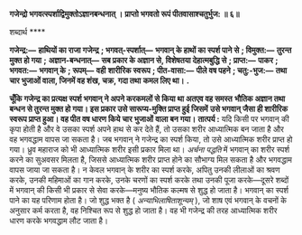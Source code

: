 **गजेन्द्रो भगवत्स्पर्शाद्विमुक्तोऽज्ञानबन्धनात् ।** **प्राप्तो भगवतो रूपं पीतवासाश्चतुर्भुज: ॥ ६॥** 

शब्दार्थ **** 

**गजेन्द्र:—** **हाथियों का राजा गजेन्द्र** **; भगवत्-स्पर्शात्—** **भगवान् के हाथों का स्पर्श पाने से** **; विमुक्त:—** **तुरन्त मुक्त हो गया** **;** **अज्ञान-बन्धनात्—** **सब प्रकार के अज्ञान से, विशेषतया देहात्मबुद्धि से** **; प्राप्त:—** **पाकर** **; भगवत:—** **भगवान् के** **; रूपम्—** **वही** **शारीरिक स्वरूप** **; पीत-वासा:—** **पीले वष पहने** **; चतु:-भुज:—** **तथा चार भुजाओं वाला, जिनमें वह शंख, चक्र, गदा तथा** **कमल लिए था।** **.** 

**चूँकि गजेन्द्र का प्रत्यक्ष स्पर्श भगवान् ने अपने करकमलों से किया था अतएव वह समस्त** **भौतिक अज्ञान तथा बन्धन से तुरन्त मुक्त हो गया। इस प्रकार उसे सारूप्य-मुक्ति प्राप्त हुई जिसमें** **उसे भगवान् जैसा ही शारीरिक स्वरूप प्राप्त हुआ। वह पीत वष धारण किये चार भुजाओं** **वाला बन गया।** **तात्पर्य :** यदि किसी पर भगवान् की कृपा होती है और वे उसका स्पर्श अपने हाथ से कर देते हैं, तो उसका शरीर आध्यात्मिक बन जाता है और वह भगवद्धाम वापस जा सकता है। जब भगवान् ने गजेन्द्र का स्पर्श किया, तो उसे आध्यात्मिक शरीर प्राप्त हो गया। ध्रुव महाराज को भी आध्यात्मिक शरीर इसी प्रकार मिला था। *अर्चना पद्धति* में भगवान् का शरीर स्पर्श करने का सुअवसर मिलता है, जिससे आध्यात्मिक शरीर प्राप्त होने का सौभाग्य मिल सकता है और भगवद्धाम वापस जाया जा सकता है। न केवल भगवान् के शरीर का स्पर्श करके, अपितु उनकी लीलाओं का श्रवण करके, उनकी महिमाओं का गान करके, उनके चरणों का स्पर्श करके तथा उनकी पूजा करके—दूसरे शब्दों में भगवान् की किसी भी प्रकार से सेवा करके—मनुष्य भौतिक कल्मष से शुद्ध हो जाता है। भगवान् का स्पर्श पाने का यह परिणाम होता है। जो शुद्ध भक्त है ( *अन्याभिलाषिताशून्यम्* ), जो शाष एवं भगवान् के वचनों के अनुसार कर्म करता है, वह निश्चित रूप से शुद्ध हो जाता है। वह भी गजेन्द्र की तरह आध्यात्मिक शरीर धारण करके भगवद्धाम लौट जाता है।  